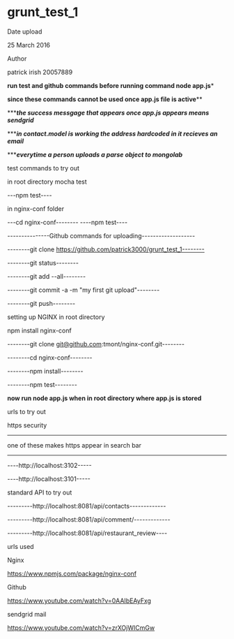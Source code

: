 # grunt_test_1

Date upload

25 March 2016

Author 

patrick irish 20057889

********run test and github commands before running command node app.js*********

********since these commands cannot be used once app.js file is active**********

********the success messgage that appears once app.js appears means sendgrid*****

********in contact.model is working the address hardcoded in it recieves an email*****

********everytime a person uploads a parse object to mongolab*****


test commands to try out

in root directory mocha test

---npm test----

in nginx-conf folder

---cd nginx-conf--------
----npm test----

---------------Github commands for uploading-------------------

--------git clone https://github.com/patrick3000/grunt_test_1--------

--------git status--------

--------git add --all--------

--------git commit -a -m "my first git upload"--------

--------git push--------

setting up NGINX in root directory

npm install nginx-conf

--------git clone git@github.com:tmont/nginx-conf.git--------

--------cd nginx-conf--------

--------npm install--------

--------npm test--------



******now run node app.js when in root directory where app.js is stored******

urls to try out

https security

*****
one of these makes https appear in search bar
*****

----http://localhost:3102-----

----http://localhost:3101-----

standard API to try out

---------http://localhost:8081/api/contacts-------------

---------http://localhost:8081/api/comment/-------------

---------http://localhost:8081/api/restaurant_review----


urls used

Nginx

https://www.npmjs.com/package/nginx-conf

Github

https://www.youtube.com/watch?v=0AAIbEAyFxg

sendgrid mail

https://www.youtube.com/watch?v=zrXOjWICmGw



